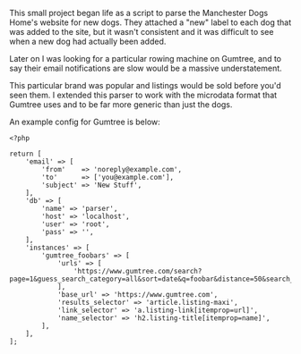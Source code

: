 This small project began life as a script to parse the Manchester Dogs Home's website for new dogs. They attached a "new" label to each dog that was added to the site, but it wasn't consistent and it was difficult to see when a new dog had actually been added.

Later on I was looking for a particular rowing machine on Gumtree, and to say their email notifications are slow would be a massive understatement. 

This particular brand was popular and listings would be sold before you'd seen them. I extended this parser to work with the microdata format that Gumtree uses and to be far more generic than just the dogs.

An example config for Gumtree is below:

```
<?php

return [
    'email' => [
        'from'    => 'noreply@example.com',
        'to'      => ['you@example.com'],
        'subject' => 'New Stuff',
    ],
    'db' => [
        'name' => 'parser',
        'host' => 'localhost',
        'user' => 'root',
        'pass' => '',
    ],
    'instances' => [
        'gumtree_foobars' => [
            'urls' => [
                'https://www.gumtree.com/search?page=1&guess_search_category=all&sort=date&q=foobar&distance=50&search_category=all&search_location=YOUR_POSTCODE',
            ],
            'base_url' => 'https://www.gumtree.com',
            'results_selector' => 'article.listing-maxi',
            'link_selector' => 'a.listing-link[itemprop=url]',
            'name_selector' => 'h2.listing-title[itemprop=name]',
        ],
    ],
];
```
